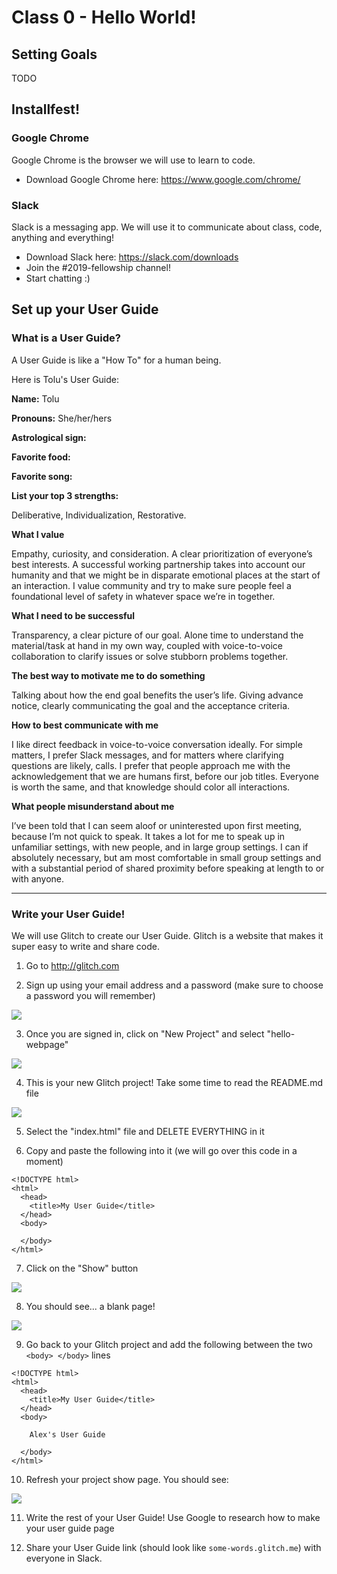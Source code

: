 # Class 0 - Hello World!

## Setting Goals

TODO

## Installfest!

### Google Chrome

Google Chrome is the browser we will use to learn to code.

* Download Google Chrome here: https://www.google.com/chrome/

### Slack

Slack is a messaging app. We will use it to communicate about class, code, anything and everything!

* Download Slack here: https://slack.com/downloads
* Join the #2019-fellowship channel!
* Start chatting :)

## Set up your User Guide

### What is a User Guide?

A User Guide is like a "How To" for a human being.

Here is Tolu's User Guide:

**Name:** Tolu

**Pronouns:** She/her/hers

**Astrological sign:**

**Favorite food:**

**Favorite song:**

**List your top 3 strengths:**

Deliberative, Individualization, Restorative.

**What I value**

Empathy, curiosity, and consideration. A clear prioritization of everyone’s best interests. A successful working partnership takes into account our humanity and that we might be in disparate emotional places at the start of an interaction. I value community and try to make sure people feel a foundational level of safety in whatever space we’re in together.

**What I need to be successful**

Transparency, a clear picture of our goal. Alone time to understand the material/task at hand in my own way, coupled with voice-to-voice collaboration to clarify issues or solve stubborn problems together.

**The best way to motivate me to do something**

Talking about how the end goal benefits the user’s life. Giving advance notice, clearly communicating the goal and the acceptance criteria.

**How to best communicate with me**

I like direct feedback in voice-to-voice conversation ideally. For simple matters, I prefer Slack messages, and for matters where clarifying questions are likely, calls. I prefer that people approach me with the acknowledgement that we are humans first, before our job titles. Everyone is worth the same, and that knowledge should color all interactions.

**What people misunderstand about me**

I’ve been told that I can seem aloof or uninterested upon first meeting, because I’m not quick to speak. It takes a lot for me to speak up in unfamiliar settings, with new people, and in large group settings. I can if absolutely necessary, but am most comfortable in small group settings and with a substantial period of shared proximity before speaking at length to or with anyone.

---

### Write your User Guide!

We will use Glitch to create our User Guide. Glitch is a website that makes it super easy to write and share code.

1. Go to http://glitch.com

2. Sign up using your email address and a password (make sure to choose a password you will remember)

![](images/glitch1.png)

3. Once you are signed in, click on "New Project" and select "hello-webpage"

![](images/glitch2.png)

4. This is your new Glitch project! Take some time to read the README.md file

![](images/glitch3.png)

5. Select the "index.html" file and DELETE EVERYTHING in it

6. Copy and paste the following into it (we will go over this code in a moment)

```
<!DOCTYPE html>
<html>
  <head>
    <title>My User Guide</title>
  </head>
  <body>

  </body>
</html>
```

7. Click on the "Show" button

![](images/glitch4.png)

8. You should see... a blank page!

![](images/glitch5.png)

9. Go back to your Glitch project and add the following between the two `<body> </body>` lines

```
<!DOCTYPE html>
<html>
  <head>
    <title>My User Guide</title>
  </head>
  <body>

    Alex's User Guide

  </body>
</html>
```

10. Refresh your project show page. You should see:

![](images/glitch6.png)

11. Write the rest of your User Guide! Use Google to research how to make your user guide page

12. Share your User Guide link (should look like `some-words.glitch.me`) with everyone in Slack.

